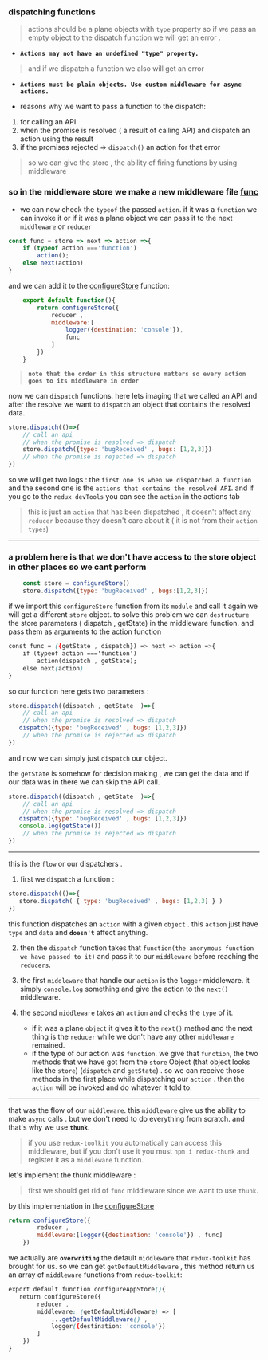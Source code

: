 ### dispatching functions
> actions should be a plane objects with `type` property so if we pass an empty object to the dispatch function we will get an error . 
- **`Actions may not have an undefined "type" property.`**

> and if we dispatch a function we also will get an error 
- **`Actions must be plain objects. Use custom middleware for async actions.`**

- reasons why we want to pass a function to the dispatch:
1. for calling an API
2. when the promise is resolved ( a result of calling API) and dispatch an action using the result 
3. if the promises rejected => `dispatch()` an action for that error

> so we can give the store , the ability of firing functions by using middleware

### so in the middleware store we make a new middleware file [func](./src/store/middleware/func.js)
- we can now check the `typeof` the passed `action`. if it was a `function` we can invoke it or if it was a plane object we can pass it to the next `middleware` or `reducer`

```js
const func = store => next => action =>{
    if (typeof action ==='function')
        action();
    else next(action)
}
```

and we can add it to the [configureStore](./src/store/configureStore.js) function:

```js
    export default function(){
        return configureStore({
            reducer , 
            middleware:[
                logger({destination: 'console'}),
                func
            ]
        })
    }
```
>**`note that the order in this structure matters so every action goes to its middleware in order`**

now we can `dispatch` functions. here lets imaging that we called an API and after the resolve we want to `dispatch` an object that contains the resolved data. 

```js
store.dispatch(()=>{
    // call an api
    // when the promise is resolved => dispatch
    store.dispatch({type: 'bugReceived' , bugs: [1,2,3]})
    // when the promise is rejected => dispatch
})

```

so we will get two logs : the `first one is when we dispatched a function` and the second one is the `actions that contains the resolved API`. and if you go to the `redux devTools` you can see the `action` in the actions tab 
>this is just an `action` that has been dispatched , it doesn't affect any `reducer` because they doesn't care about it ( it is not from their `action types`)
---
### a problem here is that we don't have access to the store object in other places so we cant perform 

```js
    const store = configureStore()
    store.dispatch({type: 'bugReceived' , bugs:[1,2,3]})
```

if we import this `configureStore` function from its `module` and call it again we will get a different `store` object. to solve this problem we can `destructure` the store parameters ( dispatch , getState) in the middleware function. and pass them as arguments to the action function

```css
const func = ({getState , dispatch}) => next => action =>{
    if (typeof action ==='function')
        action(dispatch , getState);
    else next(action)
}
```

so our function here gets two parameters :

```js
store.dispatch((dispatch , getState  )=>{
    // call an api
    // when the promise is resolved => dispatch
   dispatch({type: 'bugReceived' , bugs: [1,2,3]})
    // when the promise is rejected => dispatch
})
```
and now we can simply just `dispatch` our object. 

the `getState` is somehow for decision making , we can get the data and if our data was in there we can skip the API call.

```js
store.dispatch((dispatch , getState  )=>{
    // call an api
    // when the promise is resolved => dispatch
   dispatch({type: 'bugReceived' , bugs: [1,2,3]})
   console.log(getState())
    // when the promise is rejected => dispatch
})
```
---
this is the `flow` or our dispatchers .
1. first we `dispatch` a function :
```js
store.dispatch(()=>{
   store.dispatch( { type: 'bugReceived' , bugs: [1,2,3] } )
})
```
this function dispatches an `action` with a given `object` . this `action` just have `type` and `data` and **`doesn't`** affect anything.

2. then the `dispatch` function takes that `function(the anonymous function we have passed to it)` and pass it to our `middleware` before reaching the `reducers`.

3. the first `middleware` that handle our `action` is the `logger` middleware. it simply `console.log` something and give the action to the `next()` middleware.

4. the second `middleware` takes an `action` and checks the `type` of it. 
    - if it was a plane `object` it gives it to the `next()` method and the next thing is the `reducer` while we don't have any other `middleware` remained.
    - if the type of our action was `function`. we give that `function`, the two methods that we have got from the `store` Object (that object looks like the `store`) (`dispatch` and `getState`) . so we can receive those methods in the first place while dispatching our `action` . then the `action` will be invoked and do whatever it told to.
---

that was the flow of our `middleware`. this `middleware` give us the ability to make `async` calls . but we don't need to do everything from scratch. and that's why we use **`thunk`**.
>if you use `redux-toolkit` you automatically can access this middleware, but if you don't use it you must `npm i redux-thunk` and register it as a `middleware` function.

let's implement the thunk middleware :
> first we should get rid of `func` middleware since we want to use `thunk`.

by this implementation in the [configureStore](./src/store/configureStore.js) 

```js
return configureStore({ 
        reducer , 
        middleware:[logger({destination: 'console'}) , func] 
    }) 
```
we actually are **`overwriting`** the default `middleware` that `redux-toolkit` has brought for us. so we can get `getDefaultMiddleware` , this method return us an array of `middleware` functions from `redux-toolkit`:

```css
export default function configureAppStore(){
   return configureStore({ 
        reducer , 
        middleware: (getDefaultMiddleware) => [
            ...getDefaultMiddleware() , 
            logger({destination: 'console'}) 
        ] 
    })    
}
```













